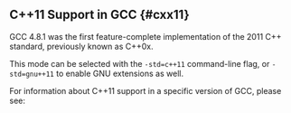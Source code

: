 ## C++11 Support in GCC {#cxx11}

GCC 4.8.1 was the first feature-complete implementation of the 2011 C++ standard, previously known as C++0x.

This mode can be selected with the `-std=c++11` command-line flag, or `-std=gnu++11` to enable GNU extensions as well.

For information about C++11 support in a specific version of GCC, please see:

